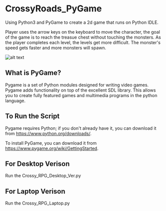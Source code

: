 # CrossyRoads_PyGame
Using Python3 and PyGame to create a 2d game that runs on Python IDLE.

Player uses the arrow keys on the keyboard to move the character, the goal of the game is to reach the treasue chest without touching the monsters. As the player completes each level, the levels get more difficult. The monster's speed gets faster and more monsters will spawn.

![alt text](http://url/to/img.png)

## What is PyGame?

Pygame is a set of Python modules designed for writing video games. Pygame adds functionality on top of the excellent SDL library. This allows you to create fully featured games and multimedia programs in the python language.



## To Run the Script

Pygame requires Python; if you don't already have it, you can download it from https://www.python.org/downloads/.

To install PyGame, you can download it from https://www.pygame.org/wiki/GettingStarted.
 

 
## For Desktop Verison 
Run the Crossy_RPG_Desktop_Ver.py


## For Laptop Verison 
Run the Crossy_RPG_Laptop.py


